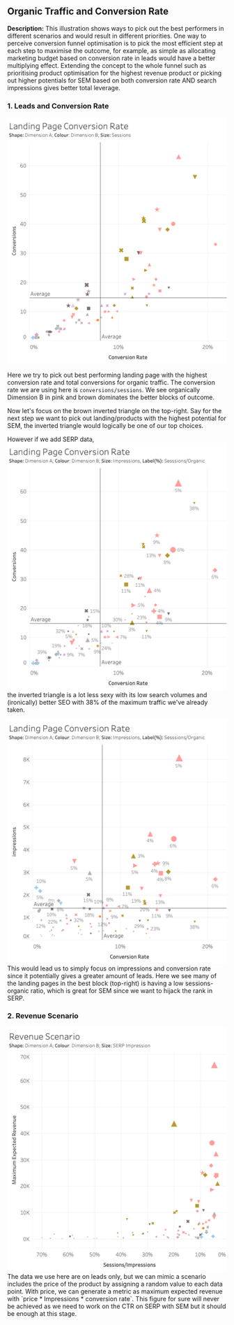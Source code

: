 ## Organic Traffic and Conversion Rate

**Description:** This illustration shows ways to pick out the best performers in different scenarios and would result in different priorities. One way to perceive conversion funnel optimisation is to pick the most efficient step at each step to maximise the outcome, for example, as simple as allocating marketing budget based on conversion rate in leads would have a better multiplying effect. Extending the concept to the whole funnel such as prioritising product optimisation for the highest revenue product or picking out higher potentials for SEM based on both conversion rate AND search impressions gives better total leverage.


### 1. Leads and Conversion Rate
<img src="images/conversion_rate_session.png?raw=true"/>

Here we try to pick out best performing landing page with the highest conversion rate and total conversions for organic traffic. The conversion rate we are using here is `conversions/sessions`. We see organically Dimension B in pink and brown dominates the better blocks of outcome.

Now let's focus on the brown inverted triangle on the top-right. Say for the next step we want to pick out landing/products with the highest potential for SEM, the inverted triangle would logically be one of our top choices. 

However if we add SERP data,
<img src="images/conversion_rate_impression.png?raw=true"/>
the inverted triangle is a lot less sexy with its low search volumes and (ironically) better SEO with 38% of the maximum traffic we've already taken.

<img src="images/conversion_rate_impression_2.png?raw=true"/>
This would lead us to simply focus on impressions and conversion rate since it potentially gives a greater amount of leads. Here we see many of the landing pages in the best block (top-right) is having a low sessions-organic ratio, which is great for SEM since we want to hijack the rank in SERP.


### 2. Revenue Scenario
<img src="images/revenue_scenario.png?raw=true"/>
The data we use here are on leads only, but we can mimic a scenario includes the price of the product by assigning a random value to each data point. With price, we can generate a metric as maximum expected revenue with `price * Impressions * conversion rate`. This figure for sure will never be achieved as we need to work on the CTR on SERP with SEM but it should be enough at this stage.


